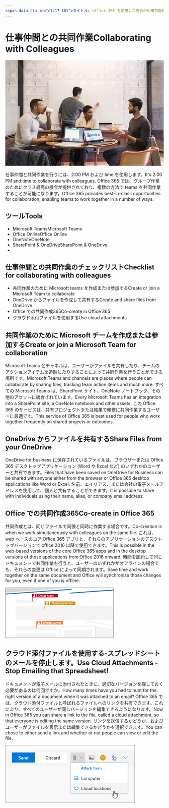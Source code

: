 ```yaml
---
<span data-ttu-id="c7c17-101">タイトル: office 365 を使用した場合の利用可能時間の例: 「仕事仲間との共同作業の概要: {github-id} # karuanag karuanag: {ms-エイリアス} # ms. date: {@date}」をご覧ください。          # 02/01/2019 ミリ秒トピック: はじめに</span><span class="sxs-lookup"><span data-stu-id="c7c17-101">title:                     # Day in the Life with Office 365 - Collaborating with Colleagues description:               # Quick steps to be ready for the day at hand with Office 365 author: {github-id}        # karuanag ms.author: {ms-alias}      # karuanag ms.date: {@date}           # 02/01/2019 ms.topic: getting-started  # how-to</span></span>
---
```


# <a name="collaborating-with-colleagues"></a><span data-ttu-id="c7c17-102">仕事仲間との共同作業</span><span class="sxs-lookup"><span data-stu-id="c7c17-102">Collaborating with Colleagues</span></span>

![Commute visual](media/ditl_collab.png)

<span data-ttu-id="c7c17-104">仕事仲間と共同作業を行うには、2:00 PM および time を使用します。</span><span class="sxs-lookup"><span data-stu-id="c7c17-104">It's 2:00 PM and time to collaborate with colleagues.</span></span> <span data-ttu-id="c7c17-105">Office 365 では、グループ作業のためにクラス最高の機会が提供されており、複数の方法で teams を共同作業することが可能になります。</span><span class="sxs-lookup"><span data-stu-id="c7c17-105">Office 365 provides best-in-class opportunities for collaboration, enabling teams to work together in a number of ways.</span></span> 

## <a name="tools"></a><span data-ttu-id="c7c17-106">ツール</span><span class="sxs-lookup"><span data-stu-id="c7c17-106">Tools</span></span>
- <span data-ttu-id="c7c17-107">Microsoft Teams</span><span class="sxs-lookup"><span data-stu-id="c7c17-107">Microsoft Teams</span></span>
- <span data-ttu-id="c7c17-108">Office Online</span><span class="sxs-lookup"><span data-stu-id="c7c17-108">Office Online</span></span>
- <span data-ttu-id="c7c17-109">OneNote</span><span class="sxs-lookup"><span data-stu-id="c7c17-109">OneNote</span></span>
- <span data-ttu-id="c7c17-110">SharePoint & OneDrive</span><span class="sxs-lookup"><span data-stu-id="c7c17-110">SharePoint & OneDrive</span></span>
- 
## <a name="checklist-for-collaborating-with-colleagues"></a><span data-ttu-id="c7c17-111">仕事仲間との共同作業のチェックリスト</span><span class="sxs-lookup"><span data-stu-id="c7c17-111">Checklist for collaborating with colleagues</span></span>
- <span data-ttu-id="c7c17-112">共同作業のために Microsoft teams を作成または参加する</span><span class="sxs-lookup"><span data-stu-id="c7c17-112">Create or join a Microsoft Team to collaborate</span></span>
- <span data-ttu-id="c7c17-113">OneDrive からファイルを作成して共有する</span><span class="sxs-lookup"><span data-stu-id="c7c17-113">Create and share files from OneDrive</span></span> 
- <span data-ttu-id="c7c17-114">Office での共同作成365</span><span class="sxs-lookup"><span data-stu-id="c7c17-114">Co-create in Office 365</span></span> 
- <span data-ttu-id="c7c17-115">クラウド添付ファイルを使用する</span><span class="sxs-lookup"><span data-stu-id="c7c17-115">Use cloud attachments</span></span>

## <a name="create-or-join-a-microsoft-team-for-collaboration"></a><span data-ttu-id="c7c17-116">共同作業のために Microsoft チームを作成または参加する</span><span class="sxs-lookup"><span data-stu-id="c7c17-116">Create or join a Microsoft Team for collaboration</span></span>

<span data-ttu-id="c7c17-117">Microsoft Teams とチャネルは、ユーザーがファイルを共有したり、チームのアクションアイテムを追跡したりすることによって共同作業を行うことができる場所です。</span><span class="sxs-lookup"><span data-stu-id="c7c17-117">Microsoft Teams and channels are places where people can collaborate by sharing files, tracking team action items and much more.</span></span> <span data-ttu-id="c7c17-118">すべての Microsoft Teams は、SharePoint サイト、OneNote ノートブック、その他のアセットに統合されています。</span><span class="sxs-lookup"><span data-stu-id="c7c17-118">Every Microsoft Teams has an integration into a SharePoint site, a OneNote notebook and other assets.</span></span> <span data-ttu-id="c7c17-119">この Office 365 のサービスは、共有プロジェクトまたは結果で頻繁に共同作業するユーザーに最適です。</span><span class="sxs-lookup"><span data-stu-id="c7c17-119">This service of Office 365 is best used for people who work together frequently on shared projects or outcomes.</span></span> 

## <a name="share-files-from-your-onedrive"></a><span data-ttu-id="c7c17-120">OneDrive からファイルを共有する</span><span class="sxs-lookup"><span data-stu-id="c7c17-120">Share Files from your OneDrive</span></span>
<span data-ttu-id="c7c17-121">OneDrive for business に保存されているファイルは、ブラウザーまたは Office 365 デスクトップアプリケーション (Word や Excel など) のいずれかのユーザーと共有できます。</span><span class="sxs-lookup"><span data-stu-id="c7c17-121">Files that have been saved on OneDrive for Business can be shared with anyone either from the browser or Office 365 desktop applications like Word or Excel.</span></span> <span data-ttu-id="c7c17-122">名前、エイリアス、または会社の電子メールアドレスを使用して、個人と共有することができます。</span><span class="sxs-lookup"><span data-stu-id="c7c17-122">It is possible to share with individuals using their name, alias, or company email address.</span></span> 

## <a name="co-create-in-office-365"></a><span data-ttu-id="c7c17-123">Office での共同作成365</span><span class="sxs-lookup"><span data-stu-id="c7c17-123">Co-create in Office 365</span></span>
<span data-ttu-id="c7c17-124">共同作成とは、同じファイルで同僚と同時に作業する場合です。</span><span class="sxs-lookup"><span data-stu-id="c7c17-124">Co-creation is when we work simultaneously with colleagues on the same file.</span></span> <span data-ttu-id="c7c17-125">これは、web ベースのコア Office 365 アプリと、それらのアプリケーションのデスクトップバージョンで office 2016 以降で使用できます。</span><span class="sxs-lookup"><span data-stu-id="c7c17-125">This is possible in the web-based versions of the core Office 365 apps and in the desktop versions of those applications from Office 2016 onward.</span></span>  <span data-ttu-id="c7c17-126">時間を節約して同じドキュメントで共同作業を行うと、ユーザーのいずれかがオフラインの場合でも、それらの変更は Office によって同期されます。</span><span class="sxs-lookup"><span data-stu-id="c7c17-126">Save time and work together on the same document and Office will synchronize those changes for you, even if one of you is offline.</span></span> 

![Word の共同編集者](media/ditl_coauth.png)

## <a name="use-cloud-attachments---stop-emailing-that-spreadsheet"></a><span data-ttu-id="c7c17-128">クラウド添付ファイルを使用する-スプレッドシートのメールを停止します。</span><span class="sxs-lookup"><span data-stu-id="c7c17-128">Use Cloud Attachments - Stop Emailing that Spreadsheet!</span></span>
<span data-ttu-id="c7c17-129">ドキュメントが電子メールに添付されたときに、適切なバージョンを探しておく必要があるのは何回ですか。</span><span class="sxs-lookup"><span data-stu-id="c7c17-129">How many times have you had to hunt for the right version of a document when it was attached to an email?</span></span> <span data-ttu-id="c7c17-130">Office 365 では、クラウド添付ファイルと呼ばれるファイルへのリンクを共有できます。これにより、すべてのユーザーが同じバージョンを編集できるようになります。</span><span class="sxs-lookup"><span data-stu-id="c7c17-130">Now in Office 365 you can share a link to the file, called a cloud attachment, so that everyone is editing the same version.</span></span>  <span data-ttu-id="c7c17-131">リンクを送信するかどうか、およびユーザーがファイルを表示または編集できるかどうかを選択できます。</span><span class="sxs-lookup"><span data-stu-id="c7c17-131">You can chose to either send a link and whether or not people can view or edit the file.</span></span> 

![クラウド添付ファイル](media/ditl_cloudattach.png)

